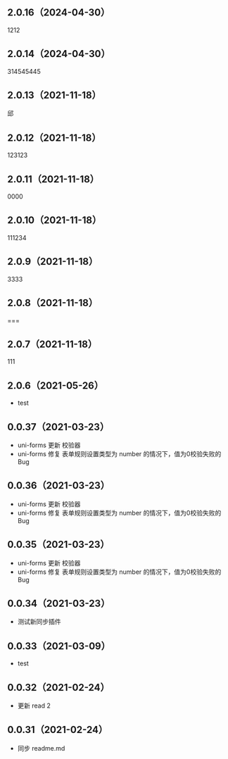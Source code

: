 ## 2.0.16（2024-04-30）
1212
## 2.0.14（2024-04-30）
314545445
## 2.0.13（2021-11-18）
邱
## 2.0.12（2021-11-18）
123123
## 2.0.11（2021-11-18）
0000
## 2.0.10（2021-11-18）
111234
## 2.0.9（2021-11-18）
3333
## 2.0.8（2021-11-18）
===
## 2.0.7（2021-11-18）
111
## 2.0.6（2021-05-26）
- test
## 0.0.37（2021-03-23）
- uni-forms 更新 校验器
- uni-forms 修复 表单规则设置类型为 number 的情况下，值为0校验失败的Bug


## 0.0.36（2021-03-23）
- uni-forms 更新 校验器
- uni-forms 修复 表单规则设置类型为 number 的情况下，值为0校验失败的Bug


## 0.0.35（2021-03-23）
- uni-forms 更新 校验器
- uni-forms 修复 表单规则设置类型为 number 的情况下，值为0校验失败的Bug


## 0.0.34（2021-03-23）
- 测试新同步插件
## 0.0.33（2021-03-09）
- test
## 0.0.32（2021-02-24）
- 更新  read 2
## 0.0.31（2021-02-24）
- 同步 readme.md
